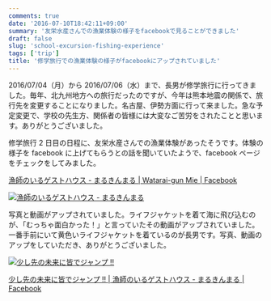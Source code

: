 ```yaml
---
comments: true
date: '2016-07-10T18:42:11+09:00'
summary: '友栄水産さんでの漁業体験の様子をfacebookで見ることができました'
draft: false
slug: 'school-excursion-fishing-experience'
tags: ['trip']
title: '修学旅行での漁業体験の様子がfacebookにアップされていました'
---
```


2016/07/04（月）から 2016/07/06（水）まで、長男が修学旅行に行ってきました。毎年、北九州地方への旅行だったのですが、今年は熊本地震の関係で、旅行先を変更することになりました。名古屋、伊勢方面に行って来ました。急な予定変更で、学校の先生方、関係者の皆様には大変なご苦労をされたことと思います。ありがとうございました。

修学旅行 2 日目の日程に、友栄水産さんでの漁業体験があったそうです。体験の様子を facebook に上げてもらうとの話を聞いていたようで、facebook ページをチェックをしてみました。

[漁師のいるゲストハウス - まるきんまる | Watarai-gun Mie | Facebook](https://www.facebook.com/yuuei.fish?fref=nf)

[![漁師のいるゲストハウス - まるきんまる](/static/images/post/school-excursion-fishing-experience/school-excursion-fishing-experience_01.png '漁師のいるゲストハウス - まるきんまる')](https://www.facebook.com/yuuei.fish?fref=nf)

写真と動画がアップされていました。ライフジャケットを着て海に飛び込むのが、「むっちゃ面白かった！」と言っていたその動画がアップされていました。一番手前にいて黄色いライフジャケットを着ているのが長男です。写真、動画のアップをしていただき、ありがとうございました。

[![少し先の未来に皆でジャンプ ‼](/static/images/post/school-excursion-fishing-experience/school-excursion-fishing-experience_02.png '少し先の未来に皆でジャンプ ‼')](https://fb.watch/jmaV7PTqfv/)

[少し先の未来に皆でジャンプ ‼ | 漁師のいるゲストハウス - まるきんまる | Facebook](https://fb.watch/jmaV7PTqfv/)
